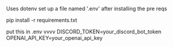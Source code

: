 Uses dotenv set up a file named '.env' after installing the pre reqs

pip install -r requirements.txt

put this in .env vvvv
DISCORD_TOKEN=your_discord_bot_token
OPENAI_API_KEY=your_openai_api_key

